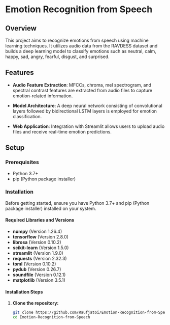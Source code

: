# Emotion Recognition from Speech

## Overview

This project aims to recognize emotions from speech using machine learning techniques. It utilizes audio data from the RAVDESS dataset and builds a deep learning model to classify emotions such as neutral, calm, happy, sad, angry, fearful, disgust, and surprised.

## Features

- **Audio Feature Extraction**: MFCCs, chroma, mel spectrogram, and spectral contrast features are extracted from audio files to capture emotion-related information.
  
- **Model Architecture**: A deep neural network consisting of convolutional layers followed by bidirectional LSTM layers is employed for emotion classification.

- **Web Application**: Integration with Streamlit allows users to upload audio files and receive real-time emotion predictions.

## Setup

### Prerequisites

- Python 3.7+
- pip (Python package installer)

### Installation

Before getting started, ensure you have Python 3.7+ and pip (Python package installer) installed on your system.

#### Required Libraries and Versions

- **numpy** (Version 1.26.4)
- **tensorflow** (Version 2.8.0)
- **librosa** (Version 0.10.2)
- **scikit-learn** (Version 1.5.0)
- **streamlit** (Version 1.9.0)
- **requests** (Version 2.32.3)
- **toml** (Version 0.10.2)
- **pydub** (Version 0.26.7)
- **soundfile** (Version 0.12.1)
- **matplotlib** (Version 3.5.1)

#### Installation Steps

1. **Clone the repository:**

   ```bash
   git clone https://github.com/Raufjatoi/Emotion-Recognition-from-Speech.git
   cd Emotion-Recognition-from-Speech
